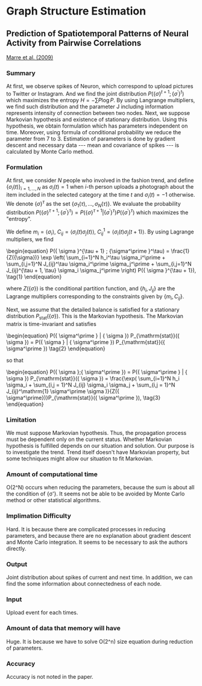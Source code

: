 # Graph Structure Estimation

## Prediction of Spatiotemporal Patterns of Neural Activity from Pairwise Correlations
[Marre et al. (2009)](https://journals.aps.org/prl/abstract/10.1103/PhysRevLett.102.138101)

### Summary
At first, we observe spikes of Neuron, which correspond to upload pictures to Twitter or Instagram. And we find the joint distribution $P(\{\sigma \}^{t+1};\{\sigma^\prime \}^t)$ which maximizes the entropy $H = -\sum P\log P$. By using Langrange multipliers, we find such distribution and the parameter J including information represents intensity of connection between two nodes. Next, we suppose Markovian hypothesis and existence of stationary distribution. Using this hypothesis, we obtain formulation which has parameters independent on time. Moreover, using formula of conditional probability we reduce the parameter from 7 to 3. Estimation of parameters is done by gradient descent and necessary data --- mean and covariance of spikes --- is calculated by Monte Carlo method.

### Formulation

At first, we consider $N$ people who involved in the fashion trend, and define $\{\sigma_i (t)\}_{i = 1, \dots , N}$ as $\sigma_i (t) = 1$ when $i$-th person uploads a photograph about the item included in the selected category at the time $t$ and $\sigma_i (t) = -1$ otherwise. We denote $\{ \sigma \}^\tau$ as the set $\{ \sigma_1(\tau), \dots , \sigma_N(\tau) \}$. We evaluate the probability distribution $P(\{ \sigma \}^{\tau+1}; \{ \sigma^\prime \}^\tau) = P(\{ \sigma \}^{\tau+1}| \{ \sigma^\prime \}^\tau) P(\{\sigma^\prime \}^\tau)$ which maximizes the "entropy". 

We define $m_i = \langle \sigma_i \rangle$, $C_{ij} = \langle \sigma_i(t) \sigma_j(t) \rangle$, $C_{ij}^\mathrm{1} = \langle \sigma_i(t) \sigma_j(t+1) \rangle$. By using Lagrange multipliers, we find

\begin{equation}
P(\{ \sigma \}^{\tau + 1} ; \{\sigma^\prime \}^\tau) = \frac{1}{Z(\{\sigma\})} \exp \left( \sum_{i=1}^N h_i^\tau \sigma_i^\prime + \sum_{i,j=1}^N J_{ij}^\tau \sigma_i^\prime \sigma_j^\prime + \sum_{i,j=1}^N J_{ij}^{\tau + 1, \tau} \sigma_i \sigma_j^\prime \right) P(\{ \sigma \}^{\tau + 1}), \tag{1}
\end{equation}

where $Z(\{\sigma\})$ is the conditional partition function, and $\{ h_i, J_{ij} \}$ are the Lagrange multipliers corresponding to the constraints given by $\{ m_i, C_{ij} \}$.

Next, we assume that the detailed balance is satisfied for a stationary distribution $P_{\mathrm{stat}}(\{ \sigma \})$. This is the Markovian hypothesis. The Markovian matrix is time-invariant and satisfies

\begin{equation}
P(\{ \sigma^\prime \} | \{ \sigma \}) P_{\mathrm{stat}}(\{ \sigma \}) = P(\{ \sigma \} | \{ \sigma^\prime \}) P_{\mathrm{stat}}(\{ \sigma^\prime \}) \tag{2}
\end{equation}

so that

\begin{equation}
P(\{ \sigma \};\{ \sigma^\prime \}) = P(\{ \sigma^\prime \} | \{ \sigma \}) P_{\mathrm{stat}}(\{ \sigma \}) = \frac{\exp( \sum_{i=1}^N h_i \sigma_i + \sum_{i,j = 1}^N J_{ij} \sigma_i \sigma_j + \sum_{i,j = 1}^N J_{ij}^\mathrm{1} \sigma^\prime \sigma )}{Z(\{ \sigma^\prime\})}P_{\mathrm{stat}}(\{ \sigma^\prime \}), \tag{3}
\end{equation}


### Limitation
We must suppose Markovian hypothesis. Thus, the propagation process must be dependent only on the current status.
Whether Markovian hypothesis is fulfilled depends on our situation and solution. Our purpose is to investigate the trend. Trend itself doesn't have Markovian property, but some techniques might allow our situation to fit Markovian.

### Amount of computational time
O(2^N) occurs when reducing the parameters, because the sum is about all the condition of {σ'}. It seems not be able to be avoided by Monte Carlo method or other statistical algorithms.

### Implimation Difficulty
Hard. It is because there are complicated processes in reducing parameters, and because there are no explanation about gradient descent and Monte Carlo integration. It seems to be necessary to ask the authors directly.

### Output
Joint distribution about spikes of current and next time. In addition, we can find the some information about connectedness of each node.

### Input
Upload event for each times.

### Amount of data that memory will have
Huge. It is because we have to solve O(2^n) size equation during reduction of parameters.

### Accuracy
Accuracy is not noted in the paper.
